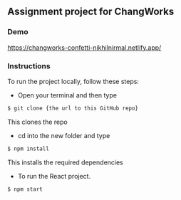 ## Assignment project for ChangWorks

### Demo
https://changworks-confetti-nikhilnirmal.netlify.app/

### Instructions
To run the project locally, follow these steps:
- Open your terminal and then type
```sh
$ git clone {the url to this GitHub repo}
```
 This clones the repo

- cd into the new folder and type

```sh
$ npm install
```
 This installs the required dependencies

- To run the React project.
```sh
$ npm start
```
